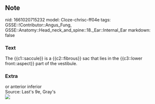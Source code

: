 ## Note
nid: 1661020715232
model: Cloze-chrisc-ff04e
tags: GSSE::!Contributor::Angus_Fung, GSSE::Anatomy::Head_neck_and_spine::18._Ear::Internal_Ear
markdown: false

### Text
The {{c1::saccule}} is a {{c2::fibrous}} sac that lies in the {{c3::lower front::aspect}} part of the vestibule.

### Extra
<div>
  or anterior inferior
</div>
<div>
  Source: Last's 9e, Gray's
</div>
<div><img src=
"paste-5e2b4906d425845b6ffba5b363ac03d79de4258c.jpg"></div>
